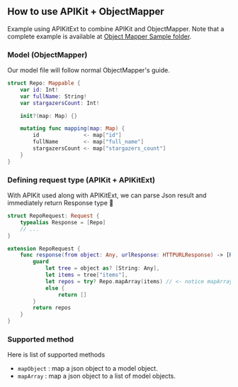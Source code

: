 ## How to use APIKit + ObjectMapper
Example using APIKitExt to combine APIKit and ObjectMapper.
Note that a complete example is available at [Object Mapper Sample folder](https://github.com/DTVD/APIKitExt/tree/master/Example/ObjectMapper%20Sample).

### Model (ObjectMapper)
Our model file will follow normal ObjectMapper's guide.
```swift
struct Repo: Mappable {
    var id: Int!
    var fullName: String!
    var stargazersCount: Int!

    init?(map: Map) {}

    mutating func mapping(map: Map) {
        id              <- map["id"]
        fullName        <- map["full_name"]
        stargazersCount <- map["stargazers_count"]
    }
}
```

### Defining request type (APIKit + APIKitExt)
With APIKit used along with APIKitExt, we can parse Json result and immediately return Response type :tada:
```swift
struct RepoRequest: Request {
    typealias Response = [Repo]
    // ...
}

extension RepoRequest {
    func response(from object: Any, urlResponse: HTTPURLResponse) -> [Repo] {
        guard
            let tree = object as? [String: Any],
            let items = tree["items"],
            let repos = try? Repo.mapArray(items) // <- notice mapArray method here !
            else {
                return []
        }
        return repos
    }
}
```

### Supported method
Here is list of supported methods
* `mapObject` : map a json object to a model object.
* `mapArray` : map a json object to a list of model objects.
